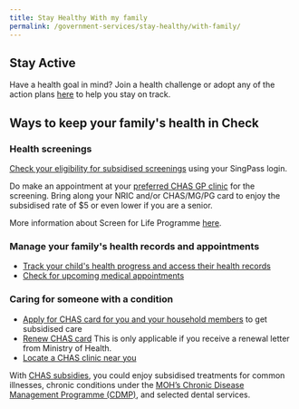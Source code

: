 ```yaml
---
title: Stay Healthy With my family
permalink: /government-services/stay-healthy/with-family/
---
```


## Stay Active

Have a health goal in mind? Join a health challenge or adopt any of the action plans <a href="https://track.healthhub.sg/action-plans" target="_blank">here</a> to help you stay on track.

## Ways to keep your family's health in Check

### Health screenings

<a href="https://eservices.healthhub.sg/PersonalHealth/ScreeningEligibility" target="_blank">Check your eligibility for subsidised screenings</a> using your SingPass login.

Do make an appointment at your <a href="https://www.chas.sg/clinic_locator.aspx?id=90" target="_blank">preferred CHAS GP clinic</a> for the screening. Bring along your NRIC and/or CHAS/MG/PG card to enjoy the subsidised rate of $5 or even lower if you are a senior.

More information about Screen for Life Programme <a href="https://www.healthhub.sg/programmes/61/Screen_for_Life#faqs" target="_blank">here</a>.


### Manage your family's health records and appointments

- <a href="https://eservices.healthhub.sg/childhealth" target="_blank">Track your child's health progress and access their health records</a>
- <a href="https://eservices.healthhub.sg/Appointments/Dashboard/Index/4935e4b7cfef40ea7501eb24e2e12fed" target="_blank">Check for upcoming medical appointments</a>



### Caring for someone with a condition

- [Apply for CHAS card for you and your household members](https://chas.moh.gov.sg/) to get subsidised care
- [Renew CHAS card](https://www.chas.sg/content.aspx?id=1091) This is only applicable if you receive a renewal letter from Ministry of Health.
- [Locate a CHAS clinic near you](https://www.chas.sg/clinic_locator.aspx?id=90)

With [CHAS subsidies](https://www.chas.sg/content.aspx?id=636), you could enjoy subsidised treatments for  common illnesses, chronic conditions under the [MOH’s Chronic Disease Management Programme (CDMP)](https://www.moh.gov.sg/policies-and-legislation/chronic-disease-management-programme-(cdmp)), and selected dental services.


